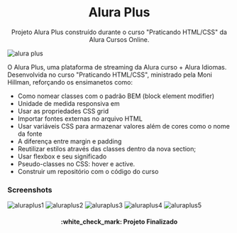 <h1 align="center"> Alura Plus </h1>

<p align="center"> Projeto Alura Plus construído durante o curso "Praticando HTML/CSS" da Alura Cursos Online. <p>

![alura plus](https://user-images.githubusercontent.com/116601292/209941083-49b23c09-7474-47e7-8001-17f15d560303.png)

<p>  O Alura Plus, uma plataforma de streaming da Alura curso + Alura Idiomas. Desenvolvida no curso "Praticando HTML/CSS", ministrado pela Moni Hillman, reforçando os ensimanetos como: </p>
<ul> 
  <li> Como nomear classes com o padrão BEM (block element modifier) </li>
  <li> Unidade de medida responsiva em</li>
  <li> Usar as propriedades CSS grid</li>
  <li> Importar fontes externas no arquivo HTML</li>
  <li> Usar variáveis CSS para armazenar valores além de cores como o nome da fonte</li>
  <li> A diferença entre margin e padding</li>
  <li> Reutilizar estilos através das classes dentro da nova section;</li>
  <li> Usar flexbox e seu significado</li>
  <li> Pseudo-classes no CSS: hover e active.</li>
  <li> Construir um repositório com o código do curso</li>
</ul>

<h3> Screenshots </h3>

![aluraplus1](https://user-images.githubusercontent.com/116601292/209943704-fc394799-fece-4ffd-9664-8f04a26cf1c9.png)
![aluraplus2](https://user-images.githubusercontent.com/116601292/209943785-0e4aacc8-d17e-4979-9345-f96279cd25fc.png)
![aluraplus3](https://user-images.githubusercontent.com/116601292/209943824-a30795e4-146b-45ca-9c7c-ae23b51bb555.png)
![aluraplus4](https://user-images.githubusercontent.com/116601292/209944113-982e6e16-2292-42ad-8acc-176300c31555.png)
![aluraplus5](https://user-images.githubusercontent.com/116601292/209944136-f4bd0610-822d-46df-a9ba-ab8ef2d717ca.png)

<h4 align="center"> 
    :white_check_mark:  Projeto Finalizado
</h4>
